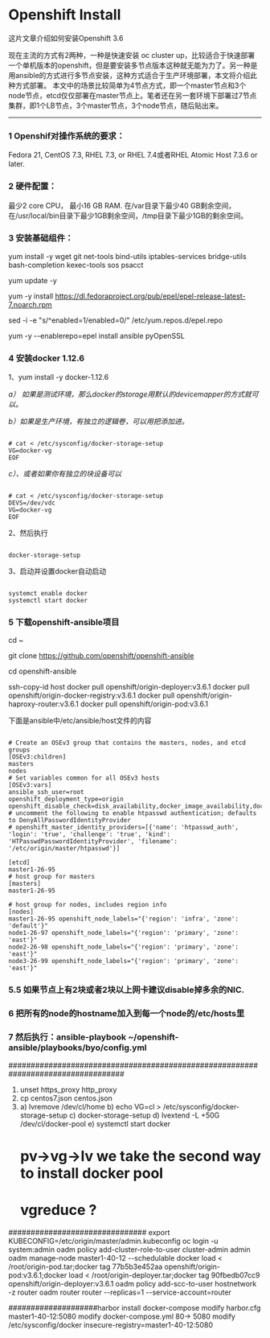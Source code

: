 # Openshift Install

这片文章介绍如何安装Openshift 3.6

现在主流的方式有2两种，一种是快速安装 oc cluster up，比较适合于快速部署一个单机版本的openshift，但是要安装多节点版本这种就无能为力了。另一种是用ansible的方式进行多节点安装，这种方式适合于生产环境部署，本文将介绍此种方式部署。
本文中的场景比较简单为4节点方式，即一个master节点和3个node节点，etcd仅仅部署在master节点上。笔者还在另一套环境下部署过7节点集群，即1个LB节点，3个master节点，3个node节点，随后贴出来。

---
### 1 Openshif对操作系统的要求：
Fedora 21, CentOS 7.3, RHEL 7.3, or RHEL 7.4或者RHEL Atomic Host 7.3.6 or later.

### 2 硬件配置：
最少2 core CPU， 最小16 GB RAM. 在/var目录下最少40 GB剩余空间，在/usr/local/bin目录下最少1GB剩余空间，/tmp目录下最少1GB的剩余空间。

### 3 安装基础组件：
yum install -y wget git net-tools bind-utils iptables-services bridge-utils bash-completion kexec-tools sos psacct

yum update -y

yum -y install https://dl.fedoraproject.org/pub/epel/epel-release-latest-7.noarch.rpm 

sed -i -e "s/^enabled=1/enabled=0/" /etc/yum.repos.d/epel.repo

yum -y --enablerepo=epel install ansible pyOpenSSL

### 4 安装docker 1.12.6
1、yum install -y docker-1.12.6

*a） 如果是测试环境，那么docker的storage用默认的devicemapper的方式就可以。*

*b）如果是生产环境，有独立的逻辑卷，可以用把添加进。*
<pre><code>
# cat <<EOF > /etc/sysconfig/docker-storage-setup
VG=docker-vg
EOF
</pre></code>

*c）、或者如果你有独立的块设备可以*
<pre><code>
# cat <<EOF > /etc/sysconfig/docker-storage-setup
DEVS=/dev/vdc
VG=docker-vg
EOF
</pre></code>

2、然后执行
<pre><code>
docker-storage-setup
</pre></code>

3、启动并设置docker自动启动
<pre><code>
systemct enable docker
systemctl start docker
</pre></code>

### 5 下载openshift-ansible项目
cd ~

git clone https://github.com/openshift/openshift-ansible

cd openshift-ansible

ssh-copy-id host
  docker pull openshift/origin-deployer:v3.6.1 
  docker pull openshift/origin-docker-registry:v3.6.1
  docker pull openshift/origin-haproxy-router:v3.6.1
  docker pull openshift/origin-pod:v3.6.1

下面是ansible中/etc/ansible/host文件的内容
<pre><code>
# Create an OSEv3 group that contains the masters, nodes, and etcd groups
[OSEv3:children]
masters
nodes
# Set variables common for all OSEv3 hosts
[OSEv3:vars]
ansible_ssh_user=root
openshift_deployment_type=origin
openshift_disable_check=disk_availability,docker_image_availability,docker_storage
# uncomment the following to enable htpasswd authentication; defaults to DenyAllPasswordIdentityProvider
# openshift_master_identity_providers=[{'name': 'htpasswd_auth', 'login': 'true', 'challenge': 'true', 'kind':  'HTPasswdPasswordIdentityProvider', 'filename': '/etc/origin/master/htpasswd'}]
	
[etcd]
master1-26-95
# host group for masters
[masters]
master1-26-95

# host group for nodes, includes region info
[nodes]
master1-26-95 openshift_node_labels="{'region': 'infra', 'zone': 'default'}"
node1-26-97 openshift_node_labels="{'region': 'primary', 'zone': 'east'}"
node2-26-98 openshift_node_labels="{'region': 'primary', 'zone': 'east'}"
node3-26-99 openshift_node_labels="{'region': 'primary', 'zone': 'east'}"
</pre></code>

### 5.5 如果节点上有2块或者2块以上网卡建议disable掉多余的NIC.

### 6 把所有的node的hostname加入到每一个node的/etc/hosts里

### 7 然后执行：ansible-playbook ~/openshift-ansible/playbooks/byo/config.yml



##################################################################################
1. unset https_proxy http_proxy
2. cp centos7.json centos.json
3. a) lvremove /dev/cl/home
   b) echo VG=cl > /etc/sysconfig/docker-storage-setup
   c) docker-storage-setup
   d) lvextend -L +50G /dev/cl/docker-pool
   e) systemctl start docker
   # pv->vg->lv we take the second way to install docker pool
   # vgreduce ?

###############################
export KUBECONFIG=/etc/origin/master/admin.kubeconfig
oc login -u system:admin
oadm policy add-cluster-role-to-user cluster-admin admin
oadm manage-node master1-40-12 --schedulable
docker load < /root/origin-pod.tar;docker tag 77b5b3e452aa openshift/origin-pod:v3.6.1;docker load < /root/origin-deployer.tar;docker tag 90fbedb07cc9 openshift/origin-deployer:v3.6.1
oadm policy add-scc-to-user hostnetwork -z router
oadm router router --replicas=1 --service-account=router

####################harbor
install docker-compose
modify harbor.cfg master1-40-12:5080 
modify docker-compose.yml  80-> 5080
modify /etc/sysconfig/docker insecure-registry=master1-40-12:5080



